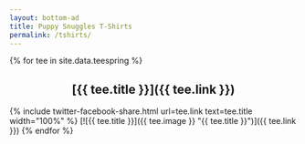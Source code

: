 ```yaml
---
layout: bottom-ad
title: Puppy Snuggles T-Shirts
permalink: /tshirts/
---
```


<style>
h2 {
  text-align: center;
} 

#main-content img { 
  max-width: 500px; 
  margin: 0 auto;  
}</style>

{% for tee in site.data.teespring %}
## [{{ tee.title }}]({{ tee.link }})
{% include twitter-facebook-share.html url=tee.link text=tee.title width="100%" %}
[![{{ tee.title }}]({{ tee.image }} "{{ tee.title }}")]({{ tee.link }})
{% endfor %}
